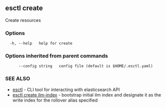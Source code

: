 ## esctl create

Create resources

### Options

```
  -h, --help   help for create
```

### Options inherited from parent commands

```
      --config string   config file (default is $HOME/.esctl.yaml)
```

### SEE ALSO

* [esctl](esctl.md)	 - CLI tool for interacting with elasticsearch API
* [esctl create ilm-index](esctl_create_ilm-index.md)	 - bootstrap initial ilm index and designate it as the write index for the rollover alias specified

